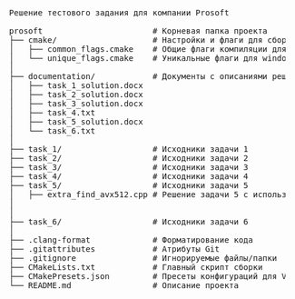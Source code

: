   <pre>
  Решение тестового задания для компании Prosoft

  prosoft                       # Корневая папка проекта
  ├── cmake/                    # Настройки и флаги для сборки
  │   ├── common_flags.cmake    # Общие флаги компиляции для clang
  │   └── unique_flags.cmake    # Уникальные флаги для windows и linux и компиляторов gcc, msvc, clang
  │
  ├── documentation/            # Документы с описаниями решений
  │   ├── task_1_solution.docx
  │   ├── task_2_solution.docx
  │   ├── task_3_solution.docx
  │   ├── task_4.txt
  │   ├── task_5_solution.docx
  │   └── task_6.txt
  │
  ├── task_1/                   # Исходники задачи 1
  ├── task_2/                   # Исходники задачи 2
  ├── task_3/                   # Исходники задачи 3
  ├── task_4/                   # Исходники задачи 4
  ├── task_5/                   # Исходники задачи 5
  │   ├── extra_find_avx512.cpp # Решение задачи 5 с использованием AVX512, есть небольшой прирост производительности            
  │        
  │
  ├── task_6/                   # Исходники задачи 6
  │
  ├── .clang-format             # Форматирование кода
  ├── .gitattributes            # Атрибуты Git
  ├── .gitignore                # Игнорируемые файлы/папки
  ├── CMakeLists.txt            # Главный скрипт сборки
  ├── CMakePresets.json         # Пресеты конфигураций для VS
  └── README.md                 # Описание проекта
  </pre>
